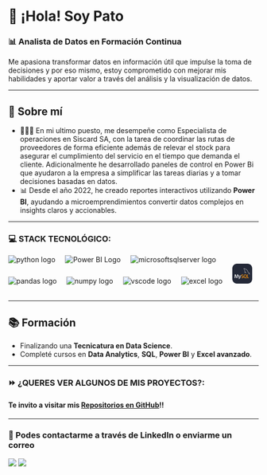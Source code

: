 # 👋 ¡Hola! Soy Pato  

### 📊 Analista de Datos en Formación Continua  

Me apasiona transformar datos en información útil que impulse la toma de decisiones y por eso mismo, estoy comprometido con mejorar mis habilidades y aportar valor a través del análisis y la visualización de datos.  

---

## 🌟 Sobre mí  
- 👨🏻‍💻 En mi ultimo puesto, me desempeñe como Especialista de operaciones en Siscard SA, con la tarea de coordinar las rutas de proveedores de forma eficiente además de relevar el stock para asegurar el cumplimiento del servicio en el tiempo que demanda el cliente. Adicionalmente he desarrollado paneles de control en Power Bi que ayudaron a la empresa a simplificar las tareas diarias y a tomar decisiones basadas en datos.
- 📊 Desde el año 2022, he creado reportes interactivos utilizando **Power BI**, ayudando a microemprendimientos convertir datos complejos en insights claros y accionables.  

---
### 💻 STACK TECNOLÓGICO:

<div align="left">
<img src="https://cdn.jsdelivr.net/gh/devicons/devicon/icons/python/python-original.svg" height="40" alt="python logo"  />
<img width="12" />
<img src="https://powerbi.microsoft.com/pictures/application-logos/svg/powerbi.svg" alt="Power BI Logo" width="40">
<img width="12" />
<img src="https://cdn.worldvectorlogo.com/logos/microsoft-sql-server-1.svg" height="40" alt="microsoftsqlserver logo"  />
<img src="https://cdn.jsdelivr.net/gh/devicons/devicon/icons/pandas/pandas-original.svg" height="40" alt="pandas logo"  />
<img width="12" />
<img src="https://cdn.jsdelivr.net/gh/devicons/devicon/icons/numpy/numpy-original.svg" height="40" alt="numpy logo"  />
<img width="12" />
<img src="https://cdn.jsdelivr.net/gh/devicons/devicon/icons/vscode/vscode-original.svg" height="40" alt="vscode logo"  />
<img width="12" />
<img src="https://cdn.worldvectorlogo.com/logos/excel-4.svg" alt="excel logo" width="38">
<img width="12" />
<img src="https://github.com/tandpfun/skill-icons/blob/main/icons/MySQL-Dark.svg" alt="mysql logo" width="40">
<img width="12" />

---

## 📚 Formación  
- Finalizando una **Tecnicatura en Data Science**.  
- Completé cursos en **Data Analytics**, **SQL**, **Power BI** y **Excel avanzado**.  

---
 
### ⏩ ¿QUERES VER ALGUNOS DE MIS PROYECTOS?: 

#### Te invito a visitar mis [Repositorios en GitHub](https://github.com/Patriciol03?tab=repositories)!!

---

### 📩 Podes contactarme a través de LinkedIn o enviarme un correo <br>	
<a target="_blank" href="https://www.linkedin.com/in/patricio-larriaga/"><img src="https://img.shields.io/badge/-LinkedIn-0077B5?style=for-the-badge&logo=Linkedin&logoColor=white"></img></a>
<a target="_blank"
href="mailto:patriciolarriaga10@gmail.com"><img src="https://img.shields.io/badge/-Gmail-D14836?style=for-the-badge&logo=Gmail&logoColor=white"></img></a>
<br>
</p>
